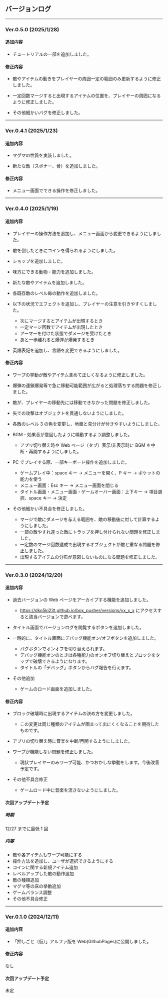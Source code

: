 ## バージョンログ

---

### Ver.0.5.0 (2025/1/28)

#### 追加内容

- チュートリアルの一部を追加しました。

#### 修正内容

- 敵やアイテムの動きをプレイヤーの周囲一定の範囲のみ更新するように修正しました。

- 一定回数マージすると出現するアイテムの位置を、プレイヤーの周囲になるように修正しました。

- その他細かいバグを修正しました。

---

### Ver.0.4.1 (2025/1/23)

#### 追加内容

- マグマの性質を実装しました。

- 新たな敵（スポナー、骨）を追加しました。

#### 修正内容

- メニュー画面でできる操作を修正しました。

---

### Ver.0.4.0 (2025/1/19)

#### 追加内容

- プレイヤーの操作方法を追加し、メニュー画面から変更できるようにしました。

- 敵を倒したときにコインを得られるようにしました。

- ショップを追加しました。

- 味方にできる動物・能力を追加しました。

- 新たな敵やアイテムを追加しました。

- 各既存敵のレベル毎の動作を追加しました。

- 以下の状況でエフェクトを追加し、プレイヤーの注意を引きやすくしました。

  - 次にマージするとアイテムが出現するとき
  - 一定マージ回数でアイテムが出現したとき
  - アーマーを付けた状態でダメージを受けたとき
  - あと一歩離れると爆弾が爆発するとき

- 英語表記を追加し、言語を変更できるようにしました。

#### 修正内容

- ワープの挙動が敵やアイテム含めて正しくなるように修正しました。

- 爆弾の連鎖爆発等で急に移動可能範囲が広がると処理落ちする問題を修正しました。

- 敵が、プレイヤーの移動先には移動できなかった問題を修正しました。

- 矢での攻撃はオブジェクトを貫通しないようにしました。

- 各敵のレベル 3 の色を変更し、地面と見分けが付きやすいようにしました。

- BGM・効果音が意図したように鳴動するよう調整しました。

  - アプリ切り替え時や Web ページ（タブ）表示/非表示時に BGM を中断・再開するようにしました。

- PC でプレイする際、一部キーボード操作を追加しました。

  - ゲームプレイ中：space キー → メニューを開く、P キー → ポケットの能力を使う
  - メニュー画面：Esc キー → メニュー画面を閉じる
  - タイトル画面・メニュー画面・ゲームオーバー画面：上下キー → 項目選択、space キー → 決定

- その他細かい不具合を修正しました。
  - マージで敵にダメージを与える範囲を、敵の移動後に対して計算するようにしました。
  - 一部の敵やすれ違った敵にトラップを押し付けられない問題を修正しました。
  - 一定数のマージ回数達成で出現するオブジェクトが敵と重なる問題を修正しました。
  - 出現するアイテムの分布が意図しないものになる問題を修正しました。

---

### Ver.0.3.0 (2024/12/20)

#### 追加内容

- 過去バージョンの Web ページをアーカイブする機能を追加しました。

  - https://dko5ki23t.github.io/box_pusher/versions/vx_x_x にアクセスすると該当バージョンで遊べます。

- タイトル画面でバージョンログを閲覧するボタンを追加しました。

- 一時的に、タイトル画面にデバッグ機能オン/オフボタンを追加しました。

  - バグボタンでオンオフを切り替えられます。
  - デバッグ機能オンのときは各種能力のオンオフ切り替えとブロックをタップで破壊できるようになります。
  - タイトルの「デバッグ」ボタンからバグ報告を行えます。

- その他追加
  - ゲームのロード画面を追加しました。

#### 修正内容

- ブロック破壊時に出現するアイテムの決め方を変更しました。

  - この変更は同じ種類のアイテムが固まって出にくくなることを期待したものです。

- アプリの切り替え時に音楽を中断/再開するようにしました。

- ワープが機能しない問題を修正しました。

  - 現状プレイヤーのみワープ可能、かつおかしな挙動をします。今後改善予定です。

- その他不具合修正
  - ゲームロード中に音楽を流さないようにしました。

#### 次回アップデート予定

##### 時期

12/27 までに最低 1 回

##### 内容

- 敵や各アイテムもワープ可能にする
- 操作方法を追加し、ユーザが選択できるようにする
- コインに関する新規アイテム追加
- レベルアップした敵の動作追加
- 敵の種類追加
- マグマ等の床の挙動追加
- ゲームバランス調整
- その他不具合修正

---

### Ver.0.1.0 (2024/12/11)

#### 追加内容

- 「押しごと（仮）」アルファ版を Web(GithubPages)に公開しました。

#### 修正内容

なし

#### 次回アップデート予定

未定
